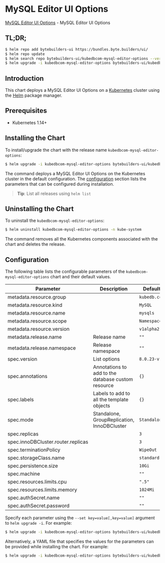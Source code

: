 # MySQL Editor UI Options

[MySQL Editor UI Options](https://byte.builders) - MySQL Editor UI Options

## TL;DR;

```bash
$ helm repo add bytebuilders-ui https://bundles.byte.builders/ui/
$ helm repo update
$ helm search repo bytebuilders-ui/kubedbcom-mysql-editor-options --version=v0.3.1
$ helm upgrade -i kubedbcom-mysql-editor-options bytebuilders-ui/kubedbcom-mysql-editor-options -n kube-system --create-namespace --version=v0.3.1
```

## Introduction

This chart deploys a MySQL Editor UI Options on a [Kubernetes](http://kubernetes.io) cluster using the [Helm](https://helm.sh) package manager.

## Prerequisites

- Kubernetes 1.14+

## Installing the Chart

To install/upgrade the chart with the release name `kubedbcom-mysql-editor-options`:

```bash
$ helm upgrade -i kubedbcom-mysql-editor-options bytebuilders-ui/kubedbcom-mysql-editor-options -n kube-system --create-namespace --version=v0.3.1
```

The command deploys a MySQL Editor UI Options on the Kubernetes cluster in the default configuration. The [configuration](#configuration) section lists the parameters that can be configured during installation.

> **Tip**: List all releases using `helm list`

## Uninstalling the Chart

To uninstall the `kubedbcom-mysql-editor-options`:

```bash
$ helm uninstall kubedbcom-mysql-editor-options -n kube-system
```

The command removes all the Kubernetes components associated with the chart and deletes the release.

## Configuration

The following table lists the configurable parameters of the `kubedbcom-mysql-editor-options` chart and their default values.

|             Parameter              |                    Description                     |         Default         |
|------------------------------------|----------------------------------------------------|-------------------------|
| metadata.resource.group            |                                                    | <code>kubedb.com</code> |
| metadata.resource.kind             |                                                    | <code>MySQL</code>      |
| metadata.resource.name             |                                                    | <code>mysqls</code>     |
| metadata.resource.scope            |                                                    | <code>Namespaced</code> |
| metadata.resource.version          |                                                    | <code>v1alpha2</code>   |
| metadata.release.name              | Release name                                       | <code>""</code>         |
| metadata.release.namespace         | Release namespace                                  | <code>""</code>         |
| spec.version                       | List options                                       | <code>8.0.23-v1</code>  |
| spec.annotations                   | Annotations to add to the database custom resource | <code>{}</code>         |
| spec.labels                        | Labels to add to all the template objects          | <code>{}</code>         |
| spec.mode                          | Standalone, GroupReplication, InnoDBCluster        | <code>Standalone</code> |
| spec.replicas                      |                                                    | <code>3</code>          |
| spec.innoDBCluster.router.replicas |                                                    | <code>3</code>          |
| spec.terminationPolicy             |                                                    | <code>WipeOut</code>    |
| spec.storageClass.name             |                                                    | <code>standard</code>   |
| spec.persistence.size              |                                                    | <code>10Gi</code>       |
| spec.machine                       |                                                    | <code>""</code>         |
| spec.resources.limits.cpu          |                                                    | <code>".5"</code>       |
| spec.resources.limits.memory       |                                                    | <code>1024Mi</code>     |
| spec.authSecret.name               |                                                    | <code>""</code>         |
| spec.authSecret.password           |                                                    | <code>""</code>         |


Specify each parameter using the `--set key=value[,key=value]` argument to `helm upgrade -i`. For example:

```bash
$ helm upgrade -i kubedbcom-mysql-editor-options bytebuilders-ui/kubedbcom-mysql-editor-options -n kube-system --create-namespace --version=v0.3.1 --set metadata.resource.group=kubedb.com
```

Alternatively, a YAML file that specifies the values for the parameters can be provided while
installing the chart. For example:

```bash
$ helm upgrade -i kubedbcom-mysql-editor-options bytebuilders-ui/kubedbcom-mysql-editor-options -n kube-system --create-namespace --version=v0.3.1 --values values.yaml
```

